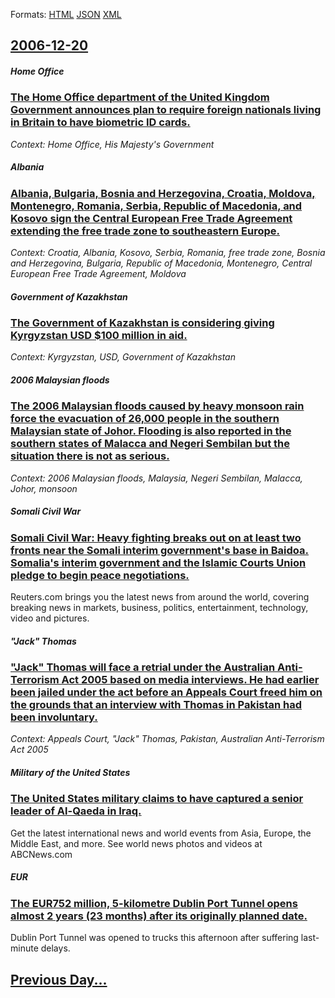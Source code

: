 
Formats: [HTML](2006/12/20/index.html)  [JSON](2006/12/20/index.json)  [XML](2006/12/20/index.xml)  

## [2006-12-20](/news/2006/12/20/index.md)

##### Home Office
### [ The Home Office department of the United Kingdom Government announces plan to require foreign nationals living in Britain to have biometric ID cards. ](/news/2006/12/20/the-home-office-department-of-the-united-kingdom-government-announces-plan-to-require-foreign-nationals-living-in-britain-to-have-biometric.md)
_Context: Home Office, His Majesty's Government_

##### Albania
### [ Albania, Bulgaria, Bosnia and Herzegovina, Croatia, Moldova, Montenegro, Romania, Serbia, Republic of Macedonia, and Kosovo sign the Central European Free Trade Agreement extending the free trade zone to southeastern Europe. ](/news/2006/12/20/albania-bulgaria-bosnia-and-herzegovina-croatia-moldova-montenegro-romania-serbia-republic-of-macedonia-and-kosovo-sign-the-centra.md)
_Context: Croatia, Albania, Kosovo, Serbia, Romania, free trade zone, Bosnia and Herzegovina, Bulgaria, Republic of Macedonia, Montenegro, Central European Free Trade Agreement, Moldova_

##### Government of Kazakhstan
### [ The Government of Kazakhstan is considering giving Kyrgyzstan USD $100 million in aid. ](/news/2006/12/20/the-government-of-kazakhstan-is-considering-giving-kyrgyzstan-usd-100-million-in-aid.md)
_Context: Kyrgyzstan, USD, Government of Kazakhstan_

##### 2006 Malaysian floods
### [ The 2006 Malaysian floods caused by heavy monsoon rain force the evacuation of 26,000 people in the southern Malaysian state of Johor. Flooding is also reported in the southern states of Malacca and Negeri Sembilan but the situation there is not as serious. ](/news/2006/12/20/the-2006-malaysian-floods-caused-by-heavy-monsoon-rain-force-the-evacuation-of-26-000-people-in-the-southern-malaysian-state-of-johor-floo.md)
_Context: 2006 Malaysian floods, Malaysia, Negeri Sembilan, Malacca, Johor, monsoon_

##### Somali Civil War
### [ Somali Civil War: Heavy fighting breaks out on at least two fronts near the Somali interim government's base in Baidoa. Somalia's interim government and the Islamic Courts Union pledge to begin peace negotiations. ](/news/2006/12/20/somali-civil-war-heavy-fighting-breaks-out-on-at-least-two-fronts-near-the-somali-interim-government-s-base-in-baidoa-somalia-s-interim-g.md)
Reuters.com brings you the latest news from around the world, covering breaking news in markets, business, politics, entertainment, technology, video and pictures.

##### "Jack" Thomas
### [ "Jack" Thomas will face a retrial under the Australian Anti-Terrorism Act 2005 based on media interviews. He had earlier been jailed under the act before an Appeals Court freed him on the grounds that an interview with Thomas in Pakistan had been involuntary. ](/news/2006/12/20/jack-thomas-will-face-a-retrial-under-the-australian-anti-terrorism-act-2005-based-on-media-interviews-he-had-earlier-been-jailed-under.md)
_Context: Appeals Court, "Jack" Thomas, Pakistan, Australian Anti-Terrorism Act 2005_

##### Military of the United States
### [ The United States military claims to have captured a senior leader of Al-Qaeda in Iraq. ](/news/2006/12/20/the-united-states-military-claims-to-have-captured-a-senior-leader-of-al-qaeda-in-iraq.md)
Get the latest international news and world events from Asia, Europe, the Middle East, and more. See world news photos and videos at ABCNews.com

##### EUR
### [ The EUR752 million, 5-kilometre Dublin Port Tunnel opens almost 2 years (23 months) after its originally planned date. ](/news/2006/12/20/the-a-752-million-5-kilometre-dublin-port-tunnel-opens-almost-2-years-23-months-after-its-originally-planned-date.md)
Dublin Port Tunnel was opened to trucks this afternoon after suffering last-minute delays.

## [Previous Day...](/news/2006/12/19/index.md)

